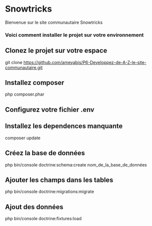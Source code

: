 # Snowtricks
Bienvenue sur le site communautaire Snowtricks

### Voici comment installer le projet sur votre environnement

## Clonez le projet sur votre espace
git clone https://github.com/ameyabis/P6-Developpez-de-A-Z-le-site-communautaire.git

## Installez composer
php composer.phar

## Configurez votre fichier .env

## Installez les dependences manquante
composer update

## Créez la base de données
php bin/console doctrine:schema:create nom_de_la_base_de_données

## Ajouter les champs dans les tables
php bin/console doctrine:migrations:migrate

## Ajout des données
php bin/console doctrine:fixtures:load

